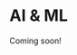 # AI & ML
Coming soon!
<!-- 

## Machine Learning
Whitebark pine example from EE and possibly make it into an app.

## AI


## Resources
- [Jupyter generative AI](https://blog.jupyter.org/generative-ai-in-jupyter-3f7174824862)

- [Autonomous GIS](https://github.com/gladcolor/LLM-Geo) repo
- [Clay Foundation Model](https://clay-foundation.github.io/model/index.html). Only works on linux devices with CUDA GPUs? 
- [human brain edge over ai article](https://www.linkedin.com/pulse/where-human-brain-still-has-edge-over-ai-fast-company-j2jpe/)
- [A Beginner's Guide to Prompt Engineering with GitHub Copilot](http://gg.gg/1b54nw). Extensive guide on how to better engineer your prompts to code better and best use AI. Also applicable to prompts in other platforms such as Gemini or ChatGPT.
Articles on copilot prompt engineering.

geogpt. medium article is underwhelming but the repo has better examples. https://medium.com/@ageospatial/geogpt-using-openais-custom-gpts-for-geospatial-analysis-aa6145f9666d

ai plugin for QGIS: https://medium.com/aino-world/introducing-the-aino-ai-plugin-for-qgis-enhancing-spatial-data-analysis-8cf3b9e66da1
-->
